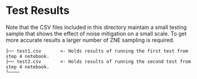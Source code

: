 # Test Results

Note that the CSV files included in this directory maintain a small testing sample that shows the effect of noise mitigation on a small scale. To get more accurate results a larger number of ZNE sampling is required.


    ├── test1.csv       <- Holds results of running the first test from step 4 notebook.
    ├── test2.csv       <- Holds results of running the second test from step 4 notebook.
    └────

